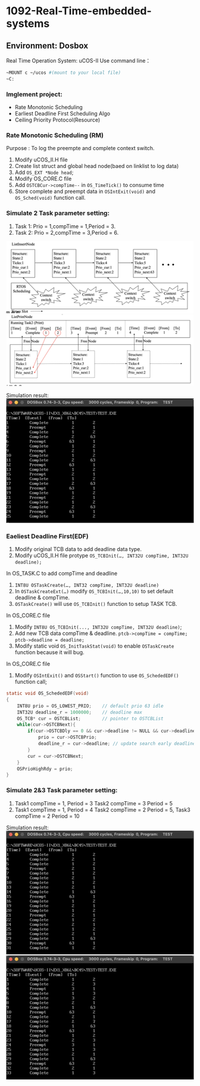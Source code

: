 # 1092-Real-Time-embedded-systems
## Environment: Dosbox
Real Time Operation System: uCOS-II
Use command line：
```sh
~MOUNT c ~/ucos #(mount to your local file)
~C:
```
### Imglement project:
* Rate Monotonic Scheduling
* Earliest Deadline First Scheduling Algo
* Ceiling Priority Protocol(Resource)

### Rate Monotonic Scheduling (RM)
Purpose : To log the preempte and complete context switch.
1. Modify uCOS_II.H file 
2. Create list struct and global head node(baed on linklist to log data)
3. Add `OS_EXT *Node head`;
4. Modify OS_CORE.C file 
5. Add `OSTCBCur->compTime--` in `OS_TimeTick()` to consume time
6. Store complete and preempt data in `OSIntExit(void)` and `OS_Sched(void)` function call.

### Simulate 2 Task parameter setting:
1. Task 1: Prio = 1,compTime = 1,Period = 3.
2. Task 2: Prio = 2,compTime = 3,Period = 6.


![1](/image/ListInser.jpg)
![2](/image/ListPrint.jpg)

Simulation result:
![3](/image/rm_task2.jpg)

### Eaeliest Deadline First(EDF)
1. Modify original TCB data to add deadline data type.
2. Modify uCOS_II.H file protype `OS_TCBInit(…, INT32U compTime, INT32U deadline);`

In OS_TASK.C to add compTime and deadline
1. `INT8U OSTaskCreate(…, INT32 compTime, INT32U deadline)`
2. In `OSTaskCreateExt(…)` modify `OS_TCBInit(…,10,10)` to set default deadline & compTime.
3. `OSTaskCreate()` will use `OS_TCBInit()` function to setup TASK TCB.

In OS_CORE.C file
1. Modify `INT8U OS_TCBInit(..., INT32U compTime, INT32U deadline)`;
2. Add new TCB data compTime & deadline.
    `ptcb->compTime = compTime;`
    `ptcb->deadline = deadline;`
3. Modify static void `OS_InitTaskStat(void)` to enable `OSTaskCreate` function because it will bug.

In OS_CORE.C file
1. Modify `OSIntExit()` and `OSStart()` function to use `OS_SchededEDF()` function call; 
```c
static void OS_SchededEDF(void)
{
    INT8U prio = OS_LOWEST_PRIO;	// default prio 63 idle
    INT32U deadline_r = 1000000;	// deadline max 
    OS_TCB* cur = OSTCBList;		// pointer to OSTCBList
    while(cur->OSTCBNext){			
        if(cur->OSTCBDly == 0 && cur->deadline != NULL && cur->deadline < deadline_r) {
            prio = cur->OSTCBPrio;
            deadline_r = cur->deadline; // update search early deadline to compare
        }
        cur = cur->OSTCBNext;
    }
    OSPrioHighRdy = prio;
}
```
### Simulate 2&3 Task parameter setting:
1. Task1 compTime = 1, Period = 3  Task2 compTime = 3 Period = 5
2. Task1 compTime = 1, Period = 4  Task2 compTime = 2 Period = 5, Task3 compTime = 2 Period = 10

Simulation result:
![4](/image/edf_task2.jpg)
![5](/image/edf_task3.jpg)





























